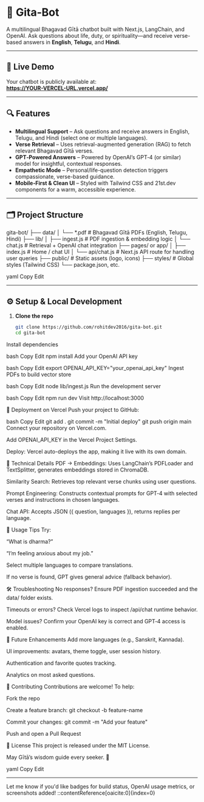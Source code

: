 # 🙏 Gita‑Bot

A multilingual Bhagavad Gītā chatbot built with Next.js, LangChain, and OpenAI. Ask questions about life, duty, or spirituality—and receive verse-based answers in **English**, **Telugu**, and **Hindi**.

---

## 🌟 Live Demo

Your chatbot is publicly available at:  
**https://YOUR-VERCEL-URL.vercel.app/**

---

## 🔍 Features

- **Multilingual Support** – Ask questions and receive answers in English, Telugu, and Hindi (select one or multiple languages).
- **Verse Retrieval** – Uses retrieval-augmented generation (RAG) to fetch relevant Bhagavad Gītā verses.
- **GPT‑Powered Answers** – Powered by OpenAI’s GPT‑4 (or similar) model for insightful, contextual responses.
- **Empathetic Mode** – Personal/life-question detection triggers compassionate, verse-based guidance.
- **Mobile‑First & Clean UI** – Styled with Tailwind CSS and 21st.dev components for a warm, accessible experience.

---

## 🗂 Project Structure

gita-bot/
├── data/
│ └── *.pdf # Bhagavad Gītā PDFs (English, Telugu, Hindi)
├── lib/
│ ├── ingest.js # PDF ingestion & embedding logic
│ └── chat.js # Retrieval + OpenAI chat integration
├── pages/ or app/
│ ├── index.js # Home / chat UI
│ └── api/chat.js # Next.js API route for handling user queries
├── public/ # Static assets (logo, icons)
├── styles/ # Global styles (Tailwind CSS)
└── package.json, etc.

yaml
Copy
Edit

---

## ⚙️ Setup & Local Development

1. **Clone the repo**
   ```bash
   git clone https://github.com/rohitdev2016/gita-bot.git
   cd gita-bot
Install dependencies

bash
Copy
Edit
npm install
Add your OpenAI API key

bash
Copy
Edit
export OPENAI_API_KEY="your_openai_api_key"
Ingest PDFs to build vector store

bash
Copy
Edit
node lib/ingest.js
Run the development server

bash
Copy
Edit
npm run dev
Visit http://localhost:3000

🚀 Deployment on Vercel
Push your project to GitHub:

bash
Copy
Edit
git add .
git commit -m "Initial deploy"
git push origin main
Connect your repository on Vercel.com.

Add OPENAI_API_KEY in the Vercel Project Settings.

Deploy: Vercel auto-deploys the app, making it live with its own domain.

🧠 Technical Details
PDF → Embeddings: Uses LangChain’s PDFLoader and TextSplitter, generates embeddings stored in ChromaDB.

Similarity Search: Retrieves top relevant verse chunks using user questions.

Prompt Engineering: Constructs contextual prompts for GPT‑4 with selected verses and instructions in chosen languages.

Chat API: Accepts JSON ({ question, languages }), returns replies per language.

💬 Usage Tips
Try:

“What is dharma?”

“I’m feeling anxious about my job.”

Select multiple languages to compare translations.

If no verse is found, GPT gives general advice (fallback behavior).

🛠 Troubleshooting
No responses? Ensure PDF ingestion succeeded and the data/ folder exists.

Timeouts or errors? Check Vercel logs to inspect /api/chat runtime behavior.

Model issues? Confirm your OpenAI key is correct and GPT‑4 access is enabled.

🧩 Future Enhancements
Add more languages (e.g., Sanskrit, Kannada).

UI improvements: avatars, theme toggle, user session history.

Authentication and favorite quotes tracking.

Analytics on most asked questions.

🤝 Contributing
Contributions are welcome! To help:

Fork the repo

Create a feature branch: git checkout -b feature-name

Commit your changes: git commit -m "Add your feature"

Push and open a Pull Request

📄 License
This project is released under the MIT License.

May Gītā’s wisdom guide every seeker. 🙏

yaml
Copy
Edit

---

Let me know if you'd like badges for build status, OpenAI usage metrics, or screenshots added!
::contentReference[oaicite:0]{index=0}
